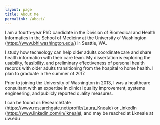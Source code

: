 ```yaml
---
layout: page
title: About Me
permalink: /about/
---
```


I am a fourth-year PhD candidate in the Division of Biomedical and Health Informatics in the School of Medicine at the University of Washington (https://www.bhi.washington.edu/) in Seattle, WA.

I study how technology can help older adults coordinate care and share health information with their care team. My dissertation is exploring the usability, feasibility, and preliminary effectiveness of personal health records with older adults transitioning from the hospital to home health. I plan to graduate in the summer of 2017.

 Prior to joining the University of Washington in 2013, I was a healthcare consultant with an expertise in clinical quality improvement, systems engineering, and publicly reported quality measures.

I can be found on ResearchGate (https://www.researchgate.net/profile/Laura_Kneale) or LinkedIn (https://www.linkedin.com/in/lkneale), and may be reached at Lkneale at uw.edu
